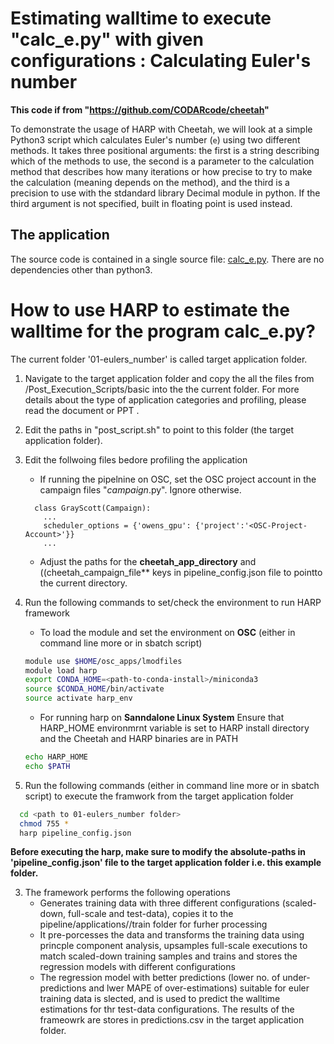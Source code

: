# Estimating walltime to execute "calc_e.py" with given configurations : Calculating Euler's number

**This code if from "https://github.com/CODARcode/cheetah"**

To demonstrate the usage of HARP with Cheetah, we will look at a simple Python3 script which calculates Euler's number (`e`) using two different methods. It takes three positional arguments: the first is a string describing which of the methods to use, the second is a parameter to the calculation method that describes how many iterations or how precise to try to make the calculation (meaning depends on the method), and the third is a precision to use with the stdandard library Decimal module in python. If the third argument is not specified, built in floating point is used instead.

## The application

The source code is contained in a single source file: [calc\_e.py](calc_e.py).
There are no dependencies other than python3.

# How to use HARP to estimate the walltime for the program calc_e.py?
The current folder '01-eulers_number' is called target application folder. 

1. Navigate to the target application folder and copy the all the files from /Post_Execution_Scripts/basic into the the current folder. For more details about the type of application categories and profiling, please read the document or PPT .
2. Edit the paths in "post_script.sh" to point to this folder (the target application folder). 
3. Edit the follwoing files bedore profiling the application
   - If running the pipelnine on OSC, set the OSC project account in the campaign files "*_campaign_*.py". Ignore otherwise.
    ```
      class GrayScott(Campaign):
        ...
        scheduler_options = {'owens_gpu': {'project':'<OSC-Project-Account>'}}
        ...
    ```
   - Adjust the paths for the **cheetah_app_directory** and ((cheetah_campaign_file** keys in pipeline_config.json file to pointto the current directory.
    
4. Run the following commands to set/check the environment to run HARP framework
   - To load the module and set the environment on **OSC** (either in command line more or in sbatch script)
   ```bash
   module use $HOME/osc_apps/lmodfiles
   module load harp 
   export CONDA_HOME=<path-to-conda-install>/miniconda3
   source $CONDA_HOME/bin/activate
   source activate harp_env
   ```
   - For running harp on **Sanndalone Linux System** Ensure that HARP_HOME environmrnt variable is set to HARP install directory and the Cheetah and HARP binaries are in PATH
   ```bash
   echo HARP_HOME 
   echo $PATH
   ```
5. Run the following commands (either in command line more or in sbatch script) to execute the framwork from the target application folder
```bash
  cd <path to 01-eulers_number folder>
  chmod 755 *
  harp pipeline_config.json
```
**Before executing the harp, make sure to modify the absolute-paths in 'pipeline_config.json' file to the target application folder i.e. this example folder.**

3. The framework performs the following operations
   - Generates training data with three different configurations (scaled-down, full-scale and test-data), copies it to the pipeline/applications/<application-name>/train folder for furher processing
   - It pre-porcesses the data and transforms the training data using princple component analysis, upsamples full-scale executions to match scaled-down training samples and trains and stores the regression models with different configurations
   - The regression model with better predictions (lower no. of under-predictions and lwer MAPE of over-estimations) suitable for euler training data is slected, and is used to predict the walltime estimations for thr test-data configurations.
The results of the frameowrk are stores in predictions.csv in the target application folder.

